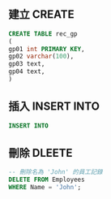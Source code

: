 
## 建立 CREATE

```sql
CREATE TABLE rec_gp
(
gp01 int PRIMARY KEY,
gp02 varchar(100),
gp03 text,
gp04 text,
)
```

## 插入 INSERT INTO
```SQL
INSERT INTO

```

## 刪除 DLEETE
```SQL
-- 刪除名為 'John' 的員工記錄
DELETE FROM Employees
WHERE Name = 'John';
```